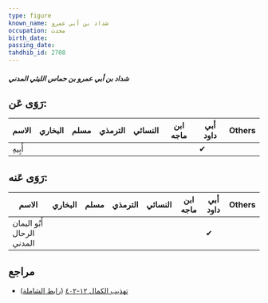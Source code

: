 ```yaml
---
type: figure
known_name: شداد بن أبي عمرو
occupation: محدث
birth_date:
passing_date:
tahdhib_id: 2708
---
```

##### شداد بن أبي عمرو بن حماس الليثي المدني

## رَوَى عَن:
| الاسم   | البخاري | مسلم | الترمذي | النسائي | ابن ماجه | أبي داود | Others |
| ------- | ------- | ---- | ------- | ------- | -------- | -------- | ------ |
| أَبِيهِ |         |      |         |         |          | ✔        |        |
## رَوَى عَنه:
| الاسم                      | البخاري | مسلم | الترمذي | النسائي | ابن ماجه | أبي داود | Others |
| -------------------------- | ------- | ---- | ------- | ------- | -------- | -------- | ------ |
| أَبُو اليمان الرحال المدني |         |      |         |         |          | ✔        |        |
## مراجع
- [تهذيب الكمال ١٢-٤٠٢](obsidian://open?vault=Tahdhib-al-Kamal&file=Figures/٢٧٠٨-شداد%20بن%20أبي%20عمرو%20بن%20حماس%20الليثي%20المدني) ([رابط الشاملة](https://shamela.ws/book/3722/6175))